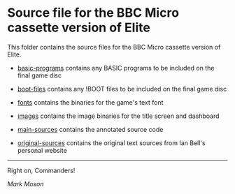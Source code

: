 # Source file for the BBC Micro cassette version of Elite

This folder contains the source files for the BBC Micro cassette version of Elite.

* [basic-programs](basic-programs) contains any BASIC programs to be included on the final game disc

* [boot-files](boot-files) contains any !BOOT files to be included on the final game disc

* [fonts](fonts) contains the binaries for the game's text font

* [images](images) contains the image binaries for the title screen and dashboard

* [main-sources](main-sources) contains the annotated source code

* [original-sources](original-sources) contains the original text sources from Ian Bell's personal website

---

Right on, Commanders!

_Mark Moxon_